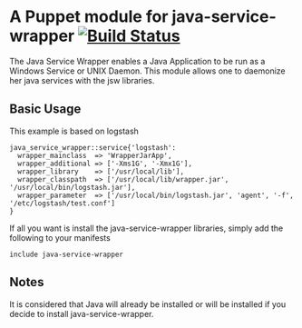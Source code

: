 # A Puppet module for java-service-wrapper [![Build Status](https://travis-ci.org/Spredzy/puppet-java-service-wrapper.png)](https://travis-ci.org//Spredzy/puppet-java-service-wrapper)

The Java Service Wrapper enables a Java Application to be run as a Windows Service or UNIX Daemon.
This module allows one to daemonize her java services with the jsw libraries.

## Basic Usage

This example is based on logstash

    java_service_wrapper::service{'logstash':
      wrapper_mainclass  => 'WrapperJarApp',
      wrapper_additional => ['-Xms1G', '-Xmx1G'],
      wrapper_library    => ['/usr/local/lib'],
      wrapper_classpath  => ['/usr/local/lib/wrapper.jar', '/usr/local/bin/logstash.jar'],
      wrapper_parameter  => ['/usr/local/bin/logstash.jar', 'agent', '-f', '/etc/logstash/test.conf']
    }


If all you want is install the java-service-wrapper libraries, simply add the following to your manifests

    include java-service-wrapper

## Notes

It is considered that Java will already be installed or will be installed if you decide to install java-service-wrapper.
